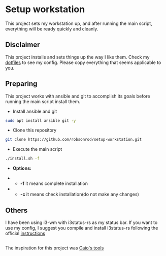 # Setup workstation

This project sets my workstation up, and after running the main script, everything will be ready quickly and cleanly.

## Disclaimer

This project installs and sets things up the way I like them. Check my [dotfiles](https://github.com/robsonrod/dotfiles) to see my config. Please copy everything that seems applicable to you.

## Preparing
This project works with ansible and git to accomplish its goals before running the main script install them.

* Install ansible and git
````bash
sudo apt install ansible git -y
````

* Clone this repository
````bash
git clone https://github.com/robsonrod/setup-workstation.git
````

* Execute the main script
````bash
./install.sh -f
````
* **Options:**
- - **-f** it means complete installation
- - **-c** it means check installation(do not make any changes)

## Others 
I have been using i3-wm with i3status-rs as my status bar. If you want to use my config, I suggest you compile and install i3status-rs following the official [instructions](https://github.com/greshake/i3status-rust)

## 
The inspiration for this project was [Caio's tools](https://github.com/caiodelgadonew/tools)
